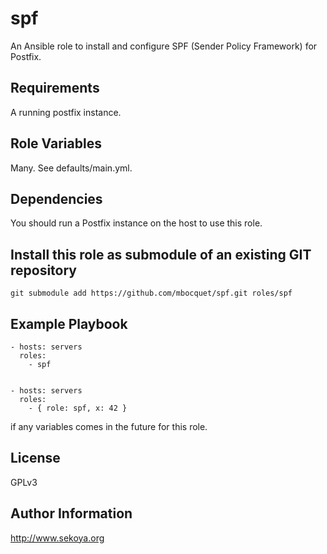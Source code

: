 # spf

An Ansible role to install and configure SPF (Sender Policy
Framework) for Postfix.

## Requirements

A running postfix instance.

## Role Variables

Many. See defaults/main.yml.

## Dependencies

You should run a Postfix instance on the host to use this role.

## Install this role as submodule of an existing GIT repository

`git submodule add https://github.com/mbocquet/spf.git roles/spf`

## Example Playbook

    - hosts: servers
      roles:
        - spf


    - hosts: servers
      roles:
        - { role: spf, x: 42 }

if any variables comes in the future for this role.

## License

GPLv3

## Author Information

<a href="http://www.sekoya.org" target="new">http://www.sekoya.org</a>
